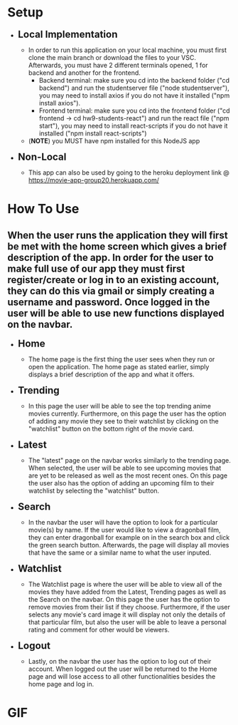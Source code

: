 # Setup
* <span style="font-size: 16pt;"><b>Local Implementation</b></span>
  * In order to run this application on your local machine, you must first clone the main branch or download the files to your VSC. Afterwards, you must have 2 different terminals opened, 1 for backend and another for the frontend.
    * Backend terminal: make sure you cd into the backend folder ("cd backend") and run the studentserver file ("node studentserver"), you may need to install axios if you do not have it installed ("npm install axios").
    * Frontend terminal: make sure you cd into the frontend folder ("cd frontend -> cd hw9-students-react") and run the react file ("npm start"), you may need to install react-scripts if you do not have it installed ("npm install react-scripts")
  * (**NOTE**)  you MUST have npm installed for this NodeJS app
 
* <span style="font-size: 16pt;"><b>Non-Local</b></span>
  * This app can also be used by going to the heroku deployment link @ 
https://movie-app-group20.herokuapp.com/

# How To Use

## When the user runs the application they will first be met with the home screen which gives a brief description of the app. In order for the user to make full use of our app they must first register/create or log in to an existing account, they can do this via gmail or simply creating a username and password. Once logged in the user will be able to use new functions displayed on the navbar.

* <span style="font-size: 16pt;"><b>Home</b></span>
  * The home page is the first thing the user sees when they run or open the application. The home page as stated earlier, simply displays a brief description of the app and what it offers.
  
* <span style="font-size: 16pt;"><b>Trending</b></span>
  * In this page the user will be able to see the top trending anime movies currently. Furthermore, on this page the user has the option of adding any movie they see to their watchlist by clicking on the "watchlist" button on the bottom right of the movie card.

* <span style="font-size: 16pt;"><b>Latest</b></span>
  * The "latest" page on the navbar works similarly to the trending page. When selected, the user will be able to see upcoming movies that are yet to be released as well as the most recent ones. On this page the user also has the option of adding an upcoming film to their watchlist by selecting the "watchlist" button.

* <span style="font-size: 16pt;"><b>Search</b></span>
  * In the navbar the user will have the option to look for a particular movie(s) by name. If the user would like to view a dragonball film, they can enter dragonball for example on in the search box and click the green search button. Afterwards, the page will display all movies that have the same or a similar name to what the user inputed.
  
* <span style="font-size: 16pt;"><b>Watchlist</b></span>
  * The Watchlist page is where the user will be able to view all of the movies they have added from the Latest, Trending pages as well as the Search on the navbar. On this page the user has the option to remove movies from their list if they choose. Furthermore, if the user selects any movie's card image it will display not only the details of that particular film, but also the user will be able to leave a personal rating and comment for other would be viewers.
  
* <span style="font-size: 16pt;"><b>Logout</b></span>
  * Lastly, on the navbar the user has the option to log out of their account. When logged out the user will be returned to the Home page and will lose access to all other functionalities besides the home page and log in.
  

# GIF




